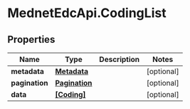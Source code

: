 # MednetEdcApi.CodingList

## Properties

Name | Type | Description | Notes
------------ | ------------- | ------------- | -------------
**metadata** | [**Metadata**](Metadata.md) |  | [optional] 
**pagination** | [**Pagination**](Pagination.md) |  | [optional] 
**data** | [**[Coding]**](Coding.md) |  | [optional] 


